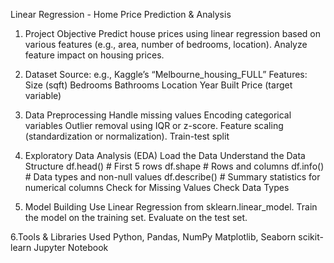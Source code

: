 Linear Regression - Home Price Prediction & Analysis
1. Project Objective
Predict house prices using linear regression based on various features (e.g., area, number of bedrooms, location).
Analyze feature impact on housing prices.

2. Dataset
Source: e.g., Kaggle’s “Melbourne_housing_FULL”
Features:
Size (sqft)
Bedrooms
Bathrooms
Location
Year Built
Price (target variable)

3. Data Preprocessing
Handle missing values
Encoding categorical variables 
Outlier removal using IQR or z-score.
Feature scaling (standardization or normalization).
Train-test split

4. Exploratory Data Analysis (EDA)
Load the Data
Understand the Data Structure
df.head()         # First 5 rows
df.shape          # Rows and columns
df.info()         # Data types and non-null values
df.describe()     # Summary statistics for numerical columns
Check for Missing Values
Check Data Types

5. Model Building
Use Linear Regression from sklearn.linear_model.
Train the model on the training set.
Evaluate on the test set.

6.Tools & Libraries Used
Python, Pandas, NumPy
Matplotlib, Seaborn
scikit-learn
Jupyter Notebook


